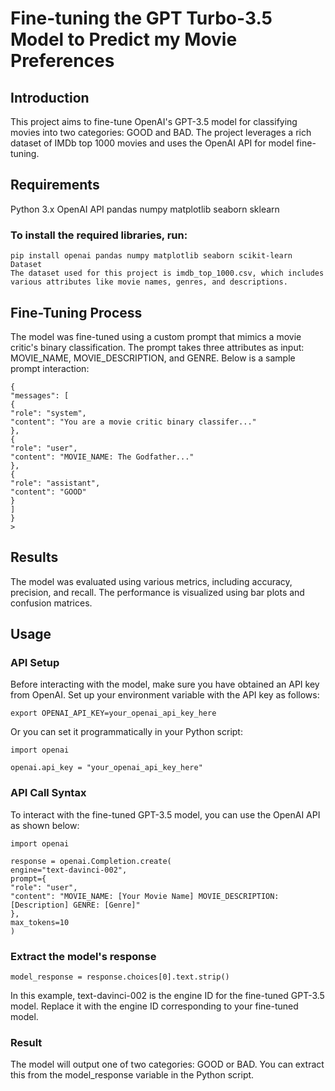
# Fine-tuning the GPT Turbo-3.5 Model to Predict my Movie Preferences


## Introduction
This project aims to fine-tune OpenAI's GPT-3.5 model for classifying movies into two categories: GOOD and BAD. The project leverages a rich dataset of IMDb top 1000 movies and uses the OpenAI API for model fine-tuning.

## Requirements
Python 3.x
OpenAI API
pandas
numpy
matplotlib
seaborn
sklearn

### To install the required libraries, run:

```
pip install openai pandas numpy matplotlib seaborn scikit-learn
Dataset
The dataset used for this project is imdb_top_1000.csv, which includes various attributes like movie names, genres, and descriptions.
```

## Fine-Tuning Process
The model was fine-tuned using a custom prompt that mimics a movie critic's binary classification. The prompt takes three attributes as input: MOVIE_NAME, MOVIE_DESCRIPTION, and GENRE. Below is a sample prompt interaction:

```
{
"messages": [
{
"role": "system",
"content": "You are a movie critic binary classifer..."
},
{
"role": "user",
"content": "MOVIE_NAME: The Godfather..."
},
{
"role": "assistant",
"content": "GOOD"
}
]
}
>
```
## Results
The model was evaluated using various metrics, including accuracy, precision, and recall. The performance is visualized using bar plots and confusion matrices.

## Usage
### API Setup
Before interacting with the model, make sure you have obtained an API key from OpenAI. Set up your environment variable with the API key as follows:

```
export OPENAI_API_KEY=your_openai_api_key_here
```

Or you can set it programmatically in your Python script:

```
import openai

openai.api_key = "your_openai_api_key_here"

```

### API Call Syntax
To interact with the fine-tuned GPT-3.5 model, you can use the OpenAI API as shown below:

```
import openai

response = openai.Completion.create(
engine="text-davinci-002",
prompt={
"role": "user",
"content": "MOVIE_NAME: [Your Movie Name] MOVIE_DESCRIPTION: [Description] GENRE: [Genre]"
},
max_tokens=10
)
```
### Extract the model's response

```
model_response = response.choices[0].text.strip()
```

In this example, text-davinci-002 is the engine ID for the fine-tuned GPT-3.5 model. Replace it with the engine ID corresponding to your fine-tuned model.

### Result

The model will output one of two categories: GOOD or BAD. You can extract this from the model_response variable in the Python script.





